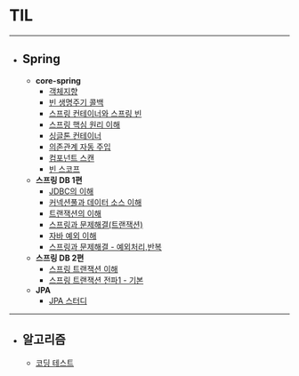 # TIL

---

* ## Spring
  * **core-spring**
    * [객체지향](https://github.com/jm0514/TIL/blob/main/Spring/core-spring/%EA%B0%9D%EC%B2%B4%EC%A7%80%ED%96%A5.md)
    * [빈 생명주기 콜백](https://github.com/jm0514/TIL/blob/main/Spring/core-spring/%EB%B9%88%20%EC%83%9D%EB%AA%85%EC%A3%BC%EA%B8%B0%20%EC%BD%9C%EB%B0%B1.md)
    * [스프링 컨테이너와 스프링 빈](https://github.com/jm0514/TIL/blob/main/Spring/core-spring/%EC%8A%A4%ED%94%84%EB%A7%81%20%EC%BB%A8%ED%85%8C%EC%9D%B4%EB%84%88%EC%99%80%20%EC%8A%A4%ED%94%84%EB%A7%81%20%EB%B9%88.md)
    * [스프링 핵심 원리 이해](https://github.com/jm0514/TIL/blob/main/Spring/core-spring/%EC%8A%A4%ED%94%84%EB%A7%81%20%ED%95%B5%EC%8B%AC%20%EC%9B%90%EB%A6%AC%20%EC%9D%B4%ED%95%B4.md)
    * [싱글톤 컨테이너](https://github.com/jm0514/TIL/blob/main/Spring/core-spring/%EC%8B%B1%EA%B8%80%ED%86%A4%20%EC%BB%A8%ED%85%8C%EC%9D%B4%EB%84%88.md)
    * [의존관계 자동 주입](https://github.com/jm0514/TIL/blob/main/Spring/core-spring/%EC%9D%98%EC%A1%B4%EA%B4%80%EA%B3%84%20%EC%9E%90%EB%8F%99%20%EC%A3%BC%EC%9E%85.md)
    * [컴포넌트 스캔](https://github.com/jm0514/TIL/blob/main/Spring/core-spring/%EC%BB%B4%ED%8F%AC%EB%84%8C%ED%8A%B8%20%EC%8A%A4%EC%BA%94.md)
    * [빈 스코프](https://github.com/jm0514/TIL/blob/main/Spring/core-spring/%EB%B9%88%20%EC%8A%A4%EC%BD%94%ED%94%84.md)
  * **스프링 DB 1편**
    * [JDBC의 이해](https://github.com/jm0514/TIL/blob/main/Spring/DB%201%ED%8E%B8/1.%20JDBC%20%EC%9D%B4%ED%95%B4.md)
    * [커넥션풀과 데이터 소스 이해](https://github.com/jm0514/TIL/blob/main/Spring/DB%201%ED%8E%B8/2.%20%EC%BB%A4%EB%84%A5%EC%85%98%ED%92%80%EA%B3%BC%20%EB%8D%B0%EC%9D%B4%ED%84%B0%EC%86%8C%EC%8A%A4%20%EC%9D%B4%ED%95%B4.md)
    * [트랜잭션의 이해](https://github.com/jm0514/TIL/blob/main/Spring/DB%201%ED%8E%B8/3.%ED%8A%B8%EB%9E%9C%EC%9E%AD%EC%85%98%EC%9D%98%20%EC%9D%B4%ED%95%B4.md)
    * [스프링과 문제해결(트랜잭션)](https://github.com/jm0514/TIL/blob/main/Spring/DB%201%ED%8E%B8/4.%EC%8A%A4%ED%94%84%EB%A7%81%EA%B3%BC%20%EB%AC%B8%EC%A0%9C%ED%95%B4%EA%B2%B0%20(%ED%8A%B8%EB%9E%9C%EC%9E%AD%EC%85%98).md)
    * [자바 예외 이해](https://github.com/jm0514/TIL/blob/main/Spring/DB%201%ED%8E%B8/5.%EC%9E%90%EB%B0%94%20%EC%98%88%EC%99%B8%20%EC%9D%B4%ED%95%B4.md)
    * [스프링과 문제해결 - 예외처리,반복](https://github.com/jm0514/TIL/blob/main/Spring/DB%201%ED%8E%B8/6.%EC%8A%A4%ED%94%84%EB%A7%81%EA%B3%BC%20%EB%AC%B8%EC%A0%9C%ED%95%B4%EA%B2%B0-%EC%98%88%EC%99%B8%EC%B2%98%EB%A6%AC%2C%EB%B0%98%EB%B3%B5.md)
  * **스프링 DB 2편**
    * [스프링 트랜잭션 이해](https://github.com/jm0514/TIL/blob/main/Spring/DB%202%ED%8E%B8/9.%EC%8A%A4%ED%94%84%EB%A7%81%20%ED%8A%B8%EB%9E%9C%EC%9E%AD%EC%85%98%20%EC%9D%B4%ED%95%B4.md)
    * [스프링 트랜잭션 전파1 - 기본](https://github.com/jm0514/TIL/blob/main/Spring/DB%202%ED%8E%B8/10.%EC%8A%A4%ED%94%84%EB%A7%81%20%ED%8A%B8%EB%9E%9C%EC%9E%AD%EC%85%98%20%EC%A0%84%ED%8C%8C1%20-%20%EA%B8%B0%EB%B3%B8.md)
  * **JPA**
    * [JPA 스터디](https://github.com/jm0514/JPAStudy/tree/main/%EA%B9%80%EC%A0%95%EB%AF%BC)
---
* ## 알고리즘
    * [코딩 테스트](https://github.com/jm0514/Algorithm_coding_test)